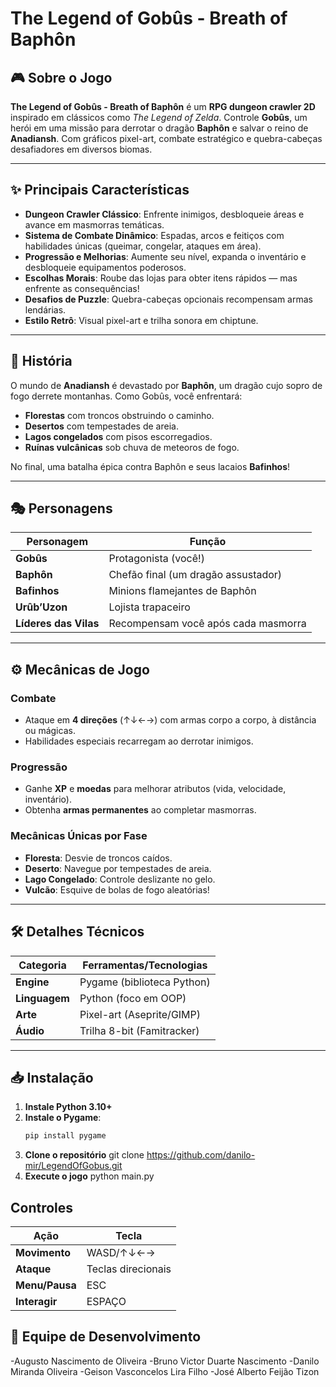 # The Legend of Gobûs - Breath of Baphôn  

## 🎮 Sobre o Jogo  
**The Legend of Gobûs - Breath of Baphôn** é um **RPG dungeon crawler 2D** inspirado em clássicos como *The Legend of Zelda*. Controle **Gobûs**, um herói em uma missão para derrotar o dragão **Baphôn** e salvar o reino de **Anadiansh**. Com gráficos pixel-art, combate estratégico e quebra-cabeças desafiadores em diversos biomas.  

---

## ✨ Principais Características  
- **Dungeon Crawler Clássico**: Enfrente inimigos, desbloqueie áreas e avance em masmorras temáticas.  
- **Sistema de Combate Dinâmico**: Espadas, arcos e feitiços com habilidades únicas (queimar, congelar, ataques em área).  
- **Progressão e Melhorias**: Aumente seu nível, expanda o inventário e desbloqueie equipamentos poderosos.  
- **Escolhas Morais**: Roube das lojas para obter itens rápidos — mas enfrente as consequências!  
- **Desafios de Puzzle**: Quebra-cabeças opcionais recompensam armas lendárias.  
- **Estilo Retrô**: Visual pixel-art e trilha sonora em chiptune.  

---

## 📖 História  
O mundo de **Anadiansh** é devastado por **Baphôn**, um dragão cujo sopro de fogo derrete montanhas. Como Gobûs, você enfrentará:  
- **Florestas** com troncos obstruindo o caminho.  
- **Desertos** com tempestades de areia.  
- **Lagos congelados** com pisos escorregadios.  
- **Ruínas vulcânicas** sob chuva de meteoros de fogo.  

No final, uma batalha épica contra Baphôn e seus lacaios **Bafinhos**!  

---

## 🎭 Personagens  
| Personagem      | Função                         |  
|----------------|-------------------------------|  
| **Gobûs**      | Protagonista (você!)          |  
| **Baphôn**     | Chefão final (um dragão assustador)|  
| **Bafinhos**   | Minions flamejantes de Baphôn |  
| **Urûb’Uzon**  | Lojista trapaceiro            |  
| **Líderes das Vilas** | Recompensam você após cada masmorra |  

---

## ⚙️ Mecânicas de Jogo  
### Combate  
- Ataque em **4 direções** (↑↓←→) com armas corpo a corpo, à distância ou mágicas.  
- Habilidades especiais recarregam ao derrotar inimigos.  

### Progressão  
- Ganhe **XP** e **moedas** para melhorar atributos (vida, velocidade, inventário).  
- Obtenha **armas permanentes** ao completar masmorras.  

### Mecânicas Únicas por Fase  
- **Floresta**: Desvie de troncos caídos.  
- **Deserto**: Navegue por tempestades de areia.  
- **Lago Congelado**: Controle deslizante no gelo.  
- **Vulcão**: Esquive de bolas de fogo aleatórias!  

---

## 🛠️ Detalhes Técnicos  
| Categoria      | Ferramentas/Tecnologias       |  
|---------------|-----------------------------|  
| **Engine**    | Pygame (biblioteca Python)  |  
| **Linguagem** | Python (foco em OOP)        |  
| **Arte**      | Pixel-art (Aseprite/GIMP)   |  
| **Áudio**     | Trilha 8-bit (Famitracker)  |  

---

## 📥 Instalação  
1. **Instale Python 3.10+**  
2. **Instale o Pygame**:  
   ```bash  
   pip install pygame  
3. **Clone o repositório**
    git clone https://github.com/danilo-mir/LegendOfGobus.git  
4. **Execute o jogo**
    python main.py  

## Controles
| Ação      | Tecla       |  
|---------------|-----------------------------|  
| **Movimento**    | WASD/↑↓←→ |  
| **Ataque** | Teclas direcionais        |  
| **Menu/Pausa**      | ESC   |  
| **Interagir**     | ESPAÇO  |  

## 👥 Equipe de Desenvolvimento
-Augusto Nascimento de Oliveira
-Bruno Victor Duarte Nascimento
-Danilo Miranda Oliveira
-Geison Vasconcelos Lira Filho
-José Alberto Feijão Tizon